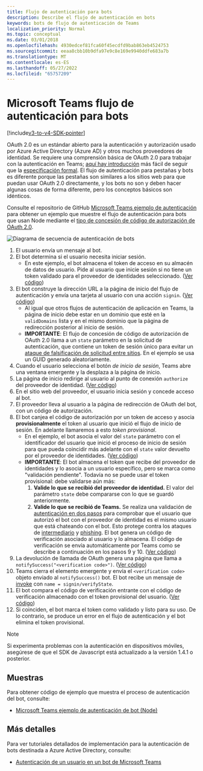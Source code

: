 ```yaml
---
title: Flujo de autenticación para bots
description: Describe el flujo de autenticación en bots
keywords: bots de flujo de autenticación de Teams
localization_priority: Normal
ms.topic: conceptual
ms.date: 03/01/2018
ms.openlocfilehash: 4930edcef81fca60f45ecdfd9bab863eb4524753
ms.sourcegitcommit: eeaa8cbb10b9dfa97e9c8e169e9940ddfe683a7b
ms.translationtype: MT
ms.contentlocale: es-ES
ms.lasthandoff: 05/27/2022
ms.locfileid: "65757209"
---
```

# <a name="microsoft-teams-authentication-flow-for-bots"></a>Microsoft Teams flujo de autenticación para bots

[!include[v3-to-v4-SDK-pointer](~/includes/v3-to-v4-pointer-bots.md)]

OAuth 2.0 es un estándar abierto para la autenticación y autorización usado por Azure Active Directory (Azure AD) y otros muchos proveedores de identidad. Se requiere una comprensión básica de OAuth 2.0 para trabajar con la autenticación en Teams; [aquí hay introducción](https://aaronparecki.com/oauth-2-simplified/) más fácil de seguir que la [especificación formal](https://oauth.net/2/). El flujo de autenticación para pestañas y bots es diferente porque las pestañas son similares a los sitios web para que puedan usar OAuth 2.0 directamente, y los bots no son y deben hacer algunas cosas de forma diferente, pero los conceptos básicos son idénticos.

Consulte el repositorio de GitHub [Microsoft Teams ejemplo de autenticación](https://github.com/OfficeDev/microsoft-teams-sample-auth-node) para obtener un ejemplo que muestre el flujo de autenticación para bots que usan Node mediante el [tipo de concesión de código de autorización de OAuth 2.0](https://oauth.net/2/grant-types/authorization-code/).

![Diagrama de secuencia de autenticación de bots](~/assets/images/authentication/bot_auth_sequence_diagram.png)

1. El usuario envía un mensaje al bot.
2. El bot determina si el usuario necesita iniciar sesión.
    * En este ejemplo, el bot almacena el token de acceso en su almacén de datos de usuario. Pide al usuario que inicie sesión si no tiene un token validado para el proveedor de identidades seleccionado. ([Ver código](https://github.com/OfficeDev/microsoft-teams-sample-auth-node/blob/469952a26d618dbf884a3be53c7d921cc580b1e2/src/utils/AuthenticationUtils.ts#L58-L76))
3. El bot construye la dirección URL a la página de inicio del flujo de autenticación y envía una tarjeta al usuario con una acción `signin`. ([Ver código](https://github.com/OfficeDev/microsoft-teams-sample-auth-node/blob/469952a26d618dbf884a3be53c7d921cc580b1e2/src/dialogs/BaseIdentityDialog.ts#L160-L190))
    * Al igual que otros flujos de autenticación de aplicación en Teams, la página de inicio debe estar en un dominio que esté en la `validDomains` lista y en el mismo dominio que la página de redirección posterior al inicio de sesión.
    * **IMPORTANTE**: El flujo de concesión de código de autorización de OAuth 2.0 llama a un `state` parámetro en la solicitud de autenticación, que contiene un token de sesión único para evitar un [ataque de falsificación de solicitud entre sitios](https://en.wikipedia.org/wiki/Cross-site_request_forgery). En el ejemplo se usa un GUID generado aleatoriamente.
4. Cuando el usuario selecciona el botón *de inicio de sesión*, Teams abre una ventana emergente y la desplaza a la página de inicio.
5. La página de inicio redirige al usuario al punto de conexión `authorize` del proveedor de identidad. ([Ver código](https://github.com/OfficeDev/microsoft-teams-sample-auth-node/blob/469952a26d618dbf884a3be53c7d921cc580b1e2/public/html/auth-start.html#L51-L56))
6. En el sitio web del proveedor, el usuario inicia sesión y concede acceso al bot.
7. El proveedor lleva al usuario a la página de redirección de OAuth del bot, con un código de autorización.
8. El bot canjea el código de autorización por un token de acceso y asocia **provisionalmente** el token al usuario que inició el flujo de inicio de sesión. En adelante llamaremos a esto *token provisional*.
    * En el ejemplo, el bot asocia el valor del `state` parámetro con el identificador del usuario que inició el proceso de inicio de sesión para que pueda coincidir más adelante con el `state` valor devuelto por el proveedor de identidades. ([Ver código](https://github.com/OfficeDev/microsoft-teams-sample-auth-node/blob/469952a26d618dbf884a3be53c7d921cc580b1e2/src/AuthBot.ts#L70-L99))
    * **IMPORTANTE**: El bot almacena el token que recibe del proveedor de identidades y lo asocia a un usuario específico, pero se marca como "validación pendiente". Todavía no se puede usar el token provisional: debe validarse aún más:
      1. **Valide lo que se recibió del proveedor de identidad.** El valor del parámetro `state` debe compararse con lo que se guardó anteriormente.
      1. **Valide lo que se recibió de Teams.** Se realiza una validación de [autenticación en dos pasos](https://en.wikipedia.org/wiki/Man-in-the-middle_attack) para comprobar que el usuario que autorizó el bot con el proveedor de identidad es el mismo usuario que está chateando con el bot. Esto protege contra los ataques de [intermediario](https://en.wikipedia.org/wiki/Man-in-the-middle_attack) y [phishing](https://en.wikipedia.org/wiki/Phishing). El bot genera un código de verificación asociado al usuario y lo almacena. El código de verificación se envía automáticamente por Teams como se describe a continuación en los pasos 9 y 10. ([Ver código](https://github.com/OfficeDev/microsoft-teams-sample-auth-node/blob/469952a26d618dbf884a3be53c7d921cc580b1e2/src/AuthBot.ts#L100-L113))
9. La devolución de llamada de OAuth genera una página que llama a `notifySuccess("<verification code>")`. ([Ver código](https://github.com/OfficeDev/microsoft-teams-sample-auth-node/blob/master/src/views/oauth-callback-success.hbs))
10. Teams cierra el elemento emergente y envía el `<verification code>` objeto enviado al `notifySuccess()` bot. El bot recibe un mensaje de [invoke](/bot-framework/dotnet/bot-builder-dotnet-activities#invoke) con `name = signin/verifyState`.
11. El bot compara el código de verificación entrante con el código de verificación almacenado con el token provisional del usuario. ([Ver código](https://github.com/OfficeDev/microsoft-teams-sample-auth-node/blob/469952a26d618dbf884a3be53c7d921cc580b1e2/src/dialogs/BaseIdentityDialog.ts#L127-L140))
12. Si coinciden, el bot marca el token como validado y listo para su uso. De lo contrario, se produce un error en el flujo de autenticación y el bot elimina el token provisional.

> [!Note]
> Si experimenta problemas con la autenticación en dispositivos móviles, asegúrese de que el SDK de Javascript está actualizado a la versión 1.4.1 o posterior.

## <a name="samples"></a>Muestras

Para obtener código de ejemplo que muestra el proceso de autenticación del bot, consulte:

* [Microsoft Teams ejemplo de autenticación de bot (Node)](https://github.com/OfficeDev/microsoft-teams-sample-auth-node)

## <a name="more-details"></a>Más detalles

Para ver tutoriales detallados de implementación para la autenticación de bots destinada a Azure Active Directory, consulte:

* [Autenticación de un usuario en un bot de Microsoft Teams](~/resources/bot-v3/bot-authentication/auth-bot-AAD.md)
